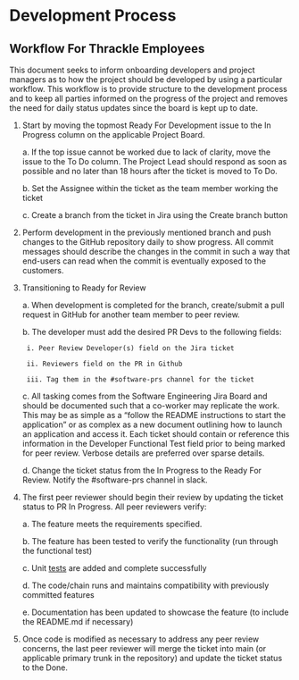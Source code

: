 # Development Process


## Workflow For Thrackle Employees

This document seeks to inform onboarding developers and project managers as to how the project should be developed by using a particular workflow. This workflow is to provide structure to the development process and to keep all parties informed on the progress of the project and removes the need for daily status updates since the board is kept up to date. 

1. Start by moving the topmost Ready For Development issue to the In Progress column on the applicable Project Board.

    a. If the top issue cannot be worked due to lack of clarity, move the issue to the To Do column. The Project Lead  should respond as soon as possible and no later than 18 hours after the ticket is moved to To Do.

    b. Set the Assignee within the ticket as the team member working the ticket

    c. Create a branch from the ticket in Jira using the Create branch button

2. Perform development in the previously mentioned branch and push changes to the GitHub repository daily to show progress. All commit messages should describe the changes in the commit in such a way that end-users can read when the commit is eventually exposed to the customers.

3. Transitioning to Ready for Review

    a. When development is completed for the branch, create/submit a pull request in GitHub for another team member to peer review. 

    b. The developer must add the desired PR Devs to the following fields:

        i. Peer Review Developer(s) field on the Jira ticket

        ii. Reviewers field on the PR in Github

        iii. Tag them in the #software-prs channel for the ticket

    c. All tasking comes from the Software Engineering Jira Board and should be documented such that a co-worker may replicate the work. This may be as simple as a “follow the README instructions to start the application” or as complex as a new document outlining how to launch an application and access it. Each ticket should contain or reference this information in the Developer Functional Test field prior to being marked for peer review. Verbose details are preferred over sparse details.

    d. Change the ticket status from the In Progress to the Ready For Review. Notify the #software-prs channel in slack.

 4. The first peer reviewer should begin their review by updating the ticket status to PR In Progress. All peer reviewers verify:

    a. The feature meets the requirements specified.

    b. The feature has been tested to verify the functionality (run through the functional test)

    c. Unit [tests](https://book.getfoundry.sh/forge/tests) are added and complete successfully

    d. The code/chain runs and maintains compatibility with previously committed features

    e. Documentation has been updated to showcase the feature (to include the README.md if necessary)

5. Once code is modified as necessary to address any peer review concerns, the last peer reviewer will merge the ticket into main (or applicable primary trunk in the repository) and update the ticket status to the Done.

